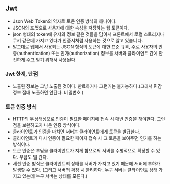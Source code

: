 ## Jwt

- Json Web Token의 약자로 토큰 인증 방식의 하나이다.
- JSON의 포맷으로 사용자에 대한 속성을 저장하는 웹 토큰이다.
- json 형태의 token에 유저의 정보 같은 것들을 담아서 프론트에서 로컬 스토리지나 쿠키 같은데 가지고 있다가 인증서처럼 사용하는 것으로 알고 있습니다.
- 말그대로 웹에서 사용되는 JSON 형식의 토큰에 대한 표준 규격, 주로 사용자의 인증(authentication) 또는 인가(authorization) 정보를 서버와 클라이언트 간에 안전하게 주고 받기 위해서 사용된다

### Jwt 한계, 단점

- 노출된 정보는 그냥 노출된 것이다. 만료하거나 그런거는 불가능하다.(그래서 민감 정보 절대 노출하면 안된다. 비밀번호 )

### 토큰 인증 방식

- HTTP의 무상태성으로 인증이 필요한 페이지에 접속 시 매번 인증을 해야한다. 그런점을 보완하고자 나온 인증 방식이다.
- 클라이언트가 인증을 마치면 서버는 클라이언트에게 토큰을 발급한다.
- 클라이언트가 다시 인증이 필요한 페이지 접속 시 그 토큰을 보여주면 인가를 하는 방식이다.
- 토큰 인증은 부담을 클라이언트가 지게 함으로써 서버를 수평적으로 확장할 수 있다. 부담도 덜 간다.
- 세션 인증 방식은 클라이언트의 상태를 서버가 가지고 있기 때문에 서버에 부하가 발생할 수 있다. (그리고 서버의 확장 시 불리하다. 누구 서버는 클라이언트 상태 가지고 있는데 누구 서버는 상태를 모른다.)
